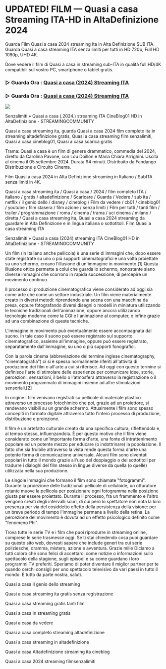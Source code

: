 # UPDATED! FILM — Quasi a casa Streaming ITA-HD in AltaDefinizione 2024

Guarda Film Quasi a casa 2024 streaming Ita in Alta Definizione SUB ITA. Guarda Quasi a casa streaming ITA senza limiti per tutti in HD 720p, Full HD 1080p, UHD 4K.

Dove vedere il film di Quasi a casa in streaming sub-ITA in qualità full HD/4K compatibili sul vostro PC, smartphone o tablet gratis.

### ▷ Guarda Ora : [Quasi a casa (2024) Streaming ITA](https://t.co/4FgE1SiL52)

### ▷ Guarda Ora : [Quasi a casa (2024) Streaming ITA](https://t.co/4FgE1SiL52)

<p dir="auto"><a href="https://t.co/4FgE1SiL52" title="PLAYHD" rel="nofollow"><img src="https://i.imgur.com/jhNGoEt.gif" style="max-width: 100%;"></a></p>

Senzalimiti » Quasi a casa (.2024.) streaming ITA CineBlog01 HD in AltaDefinizione - STREAMINGCOMMUNITY

Quasi a casa streaming ita, guarda Quasi a casa 2024 film completo ita in streaming altadefinizione gratis, Quasi a casa streaming film senzalimiti, Quasi a casa cineblog01, Quasi a casa scarica gratis

Trama: Quasi a casa è un film di genere drammatico, commedia del 2024, diretto da Carolina Pavone, con Lou Doillon e Maria Chiara Arrighini. Uscita al cinema il 05 settembre 2024. Durata 94 minuti. Distribuito da Fandango Distribuzione e Circuito Cinema.

Film Quasi a casa 2024 in Alta Definizione streaming in Italiano / SubITA senza limiti in 4K.

Quasi a casa streaming ita / Quasi a casa / 2024 / film completo ITA / italiano / gratis / altadefinizione / Scaricare / Guarda / Vedere / sub ita / netflix / il genio dello / disney / cineblog / Film da vedere / cb01 / cineblog01 / youtube / film stasera / film azione / senza limiti / Film per tutti / tanti film / trailer / programmazione / roma / cinema / trama / uci cinema / milano / diretta / Quasi a casa streaming ita, Quasi a casa 2024 streaming da guardare in Alta Definizione e in lingua italiana o sottotitoli. Film Quasi a casa streaming ITA

Senzalimiti » Quasi a casa (2024) streaming ITA CineBlog01 HD in AltaDefinizione - STREAMINGCOMMUNITY

Un film (in Italiano anche pellicola) è una serie di immagini che, dopo essere state registrate su uno o più supporti cinematografici e una volta proiettate su uno schermo, creano l'illusione di un'immagine in movimento.[1] Questa illusione ottica permette a colui che guarda lo schermo, nonostante siano diverse immagini che scorrono in rapida successione, di percepire un movimento continuo.

Il processo di produzione cinematografica viene considerato ad oggi sia come arte che come un settore industriale. Un film viene materialmente creato in diversi metodi: riprendendo una scena con una macchina da presa, oppure fotografando diversi disegni o modelli in miniatura utilizzando le tecniche tradizionali dell'animazione, oppure ancora utilizzando tecnologie moderne come la CGI e l'animazione al computer, o infine grazie ad una combinazione di queste tecniche.

L'immagine in movimento può eventualmente essere accompagnata dal suono. In tale caso il suono può essere registrato sul supporto cinematografico, assieme all'immagine, oppure può essere registrato, separatamente dall'immagine, su uno o più supporti fonografici.

Con la parola cinema (abbreviazione del termine inglese cinematography, "cinematografia") ci si è spesso normalmente riferiti all'attività di produzione dei film o all'arte a cui si riferisce. Ad oggi con questo termine si definisce l'arte di stimolare delle esperienze per comunicare idee, storie, percezioni, sensazioni, il bello o l'atmosfera attraverso la registrazione o il movimento programmato di immagini insieme ad altre stimolazioni sensoriali.[2]

In origine i film venivano registrati su pellicole di materiale plastico attraverso un processo fotochimico che poi, grazie ad un proiettore, si rendevano visibili su un grande schermo. Attualmente i film sono spesso concepiti in formato digitale attraverso tutto l'intero processo di produzione, distribuzione e proiezione.

Il film è un artefatto culturale creato da una specifica cultura, riflettendola e, al tempo stesso, influenzandola. È per questo motivo che il film viene considerato come un'importante forma d'arte, una fonte di intrattenimento popolare ed un potente mezzo per educare (o indottrinare) la popolazione. Il fatto che sia fruibile attraverso la vista rende questa forma d'arte una potente forma di comunicazione universale. Alcuni film sono diventati popolari in tutto il mondo grazie all'uso del doppiaggio o dei sottotitoli per tradurre i dialoghi del film stesso in lingue diverse da quella (o quelle) utilizzata nella sua produzione.

Le singole immagini che formano il film sono chiamate "fotogrammi". Durante la proiezione delle tradizionali pellicole di celluloide, un otturatore rotante muove la pellicola per posizionare ogni fotogramma nella posizione giusta per essere proiettato. Durante il processo, fra un frammento e l'altro vengono creati degli intervalli scuri, di cui però lo spettatore non nota la loro presenza per via del cosiddetto effetto della persistenza della visione: per un breve periodo di tempo l'immagine permane a livello della retina. La percezione del movimento è dovuta ad un effetto psicologico definito come "fenomeno Phi".

Trova tutte le serie TV e i film che puoi riprodurre in streaming online, comprese le serie trasmesse oggi. Se ti stai chiedendo cosa puoi guardare su questo sito web, dovresti sapere che include generi tra cui serie poliziesche, dramma, mistero, azione e avventura. Grazie mille Diciamo a tutti coloro che sono felici di accettarci come notizie o informazioni sullo spettacolo della stagione, sugli episodi e su come guardano i loro programmi TV preferiti. Speriamo di poter diventare il miglior partner per te quando cerchi consigli per uno spettacolo televisivo da vari paesi in tutto il mondo. È tutto da parte nostra, saluti. 

Quasi a casa il genio dello streaming

Quasi a casa streaming ita gratis senza registrazione

Quasi a casa streaming gratis tanti film

Quasi a casa in streaming gratis

Quasi a casa da vedere

Quasi a casa completo streaming altadefinizione

Quasi a casa streaming in altadefinizione

Quasi a casa Altadefinizione streaming ita cineblog

Quasi a casa 2024 streaming filmsenzalimiti
